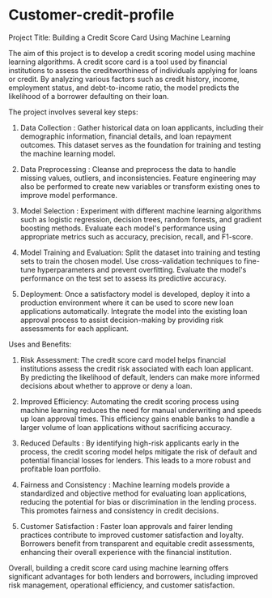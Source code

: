 # Customer-credit-profile
Project Title: Building a Credit Score Card Using Machine Learning

The aim of this project is to develop a credit scoring model using machine learning algorithms. A credit score card is a tool used by financial institutions to assess the creditworthiness of individuals applying for loans or credit. By analyzing various factors such as credit history, income, employment status, and debt-to-income ratio, the model predicts the likelihood of a borrower defaulting on their loan.

The project involves several key steps:

1. Data Collection : Gather historical data on loan applicants, including their demographic information, financial details, and loan repayment outcomes. This dataset serves as the foundation for training and testing the machine learning model.

2. Data Preprocessing : Cleanse and preprocess the data to handle missing values, outliers, and inconsistencies. Feature engineering may also be performed to create new variables or transform existing ones to improve model performance.

3. Model Selection : Experiment with different machine learning algorithms such as logistic regression, decision trees, random forests, and gradient boosting methods. Evaluate each model's performance using appropriate metrics such as accuracy, precision, recall, and F1-score.

4. Model Training and Evaluation: Split the dataset into training and testing sets to train the chosen model. Use cross-validation techniques to fine-tune hyperparameters and prevent overfitting. Evaluate the model's performance on the test set to assess its predictive accuracy.

5. Deployment: Once a satisfactory model is developed, deploy it into a production environment where it can be used to score new loan applications automatically. Integrate the model into the existing loan approval process to assist decision-making by providing risk assessments for each applicant.

Uses and Benefits:

1. Risk Assessment: The credit score card model helps financial institutions assess the credit risk associated with each loan applicant. By predicting the likelihood of default, lenders can make more informed decisions about whether to approve or deny a loan.

2. Improved Efficiency: Automating the credit scoring process using machine learning reduces the need for manual underwriting and speeds up loan approval times. This efficiency gains enable banks to handle a larger volume of loan applications without sacrificing accuracy.

3. Reduced Defaults : By identifying high-risk applicants early in the process, the credit scoring model helps mitigate the risk of default and potential financial losses for lenders. This leads to a more robust and profitable loan portfolio.

4. Fairness and Consistency : Machine learning models provide a standardized and objective method for evaluating loan applications, reducing the potential for bias or discrimination in the lending process. This promotes fairness and consistency in credit decisions.

5. Customer Satisfaction : Faster loan approvals and fairer lending practices contribute to improved customer satisfaction and loyalty. Borrowers benefit from transparent and equitable credit assessments, enhancing their overall experience with the financial institution.

Overall, building a credit score card using machine learning offers significant advantages for both lenders and borrowers, including improved risk management, operational efficiency, and customer satisfaction.
